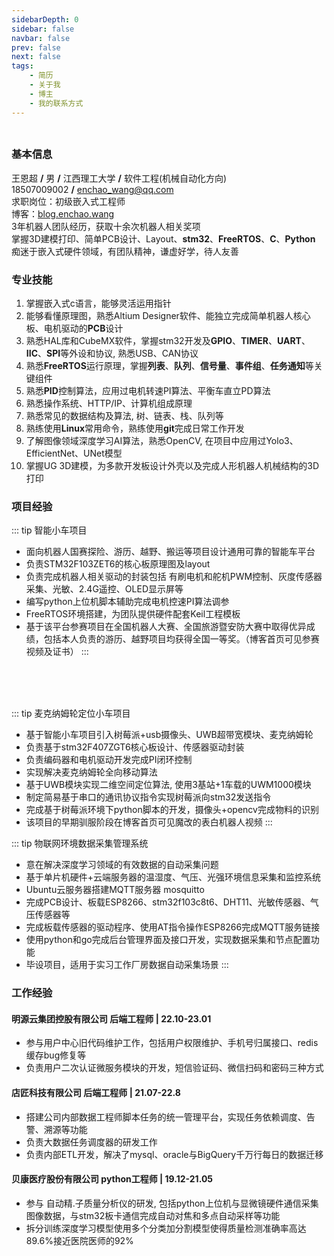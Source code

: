 ```yaml
---
sidebarDepth: 0
sidebar: false
navbar: false
prev: false
next: false
tags:
    - 简历
    - 关于我
    - 博主
    - 我的联系方式
---
```

###
<div style="width: 100%; height:0">
<img src="https://sprintln-1256351233.cos.ap-shanghai.myqcloud.com/img/enchao_wang.png" style="width: 17%;position:relative;left: 80%; top:10px"/>
</div>

### 基本信息

王恩超 **/** 男 **/** 江西理工大学 **/** 软件工程(机械自动化方向)   
18507009002 **/** enchao_wang@qq.com   
求职岗位：初级嵌入式工程师  
博客：[blog.enchao.wang](https://blog.enchao.wang)   
3年机器人团队经历，获取十余次机器人相关奖项   
掌握3D建模打印、简单PCB设计、Layout、**stm32**、**FreeRTOS**、**C**、**Python**  
痴迷于嵌入式硬件领域，有团队精神，谦虚好学，待人友善

### 专业技能

1. 掌握嵌入式c语言，能够灵活运用指针
2. 能够看懂原理图，熟悉Altium Designer软件、能独立完成简单机器人核心板、电机驱动的**PCB**设计
3. 熟悉HAL库和CubeMX软件，掌握stm32开发及**GPIO**、**TIMER**、**UART**、**IIC**、**SPI**等外设和协议, 熟悉USB、CAN协议
4. 熟悉**FreeRTOS**运行原理，掌握**列表**、**队列**、**信号量**、**事件组**、**任务通知**等关键组件
5. 熟悉**PID**控制算法，应用过电机转速PI算法、平衡车直立PD算法
6. 熟悉操作系统、HTTP/IP、计算机组成原理
7. 熟悉常见的数据结构及算法, 树、链表、栈、队列等
8. 熟练使用**Linux**常用命令，熟练使用**git**完成日常工作开发
9. 了解图像领域深度学习AI算法，熟悉OpenCV, 在项目中应用过Yolo3、EfficientNet、UNet模型
10. 掌握UG 3D建模，为多款开发板设计外壳以及完成人形机器人机械结构的3D打印

### 项目经验

::: tip 智能小车项目
- 面向机器人国赛探险、游历、越野、搬运等项目设计通用可靠的智能车平台
- 负责STM32F103ZET6的核心板原理图及layout
- 负责完成机器人相关驱动的封装包括 有刷电机和舵机PWM控制、灰度传感器采集、光敏、2.4G遥控、OLED显示屏等
- 编写python上位机脚本辅助完成电机控速PI算法调参
- FreeRTOS环境搭建，为团队提供硬件配套Keil工程模板
- 基于该平台参赛项目在全国机器人大赛、全国旅游暨安防大赛中取得优异成绩，包括本人负责的游历、越野项目均获得全国一等奖。（博客首页可见参赛视频及证书）
:::
<br>
<br>
<br>

::: tip 麦克纳姆轮定位小车项目
- 基于智能小车项目引入树莓派+usb摄像头、UWB超带宽模块、麦克纳姆轮
- 负责基于stm32F407ZGT6核心板设计、传感器驱动封装
- 负责编码器和电机驱动开发完成PI闭环控制
- 实现解决麦克纳姆轮全向移动算法
- 基于UWB模块实现二维空间定位算法, 使用3基站+1车载的UWM1000模块
- 制定简易基于串口的通讯协议指令实现树莓派向stm32发送指令
- 完成基于树莓派环境下python脚本的开发，摄像头+opencv完成物料的识别
- 该项目的早期驯服阶段在博客首页可见魔改的表白机器人视频
:::

::: tip 物联网环境数据采集管理系统
- 意在解决深度学习领域的有效数据的自动采集问题
- 基于单片机硬件+云端服务器的温湿度、气压、光强环境信息采集和监控系统
- Ubuntu云服务器搭建MQTT服务器 mosquitto
- 完成PCB设计、板载ESP8266、stm32f103c8t6、DHT11、光敏传感器、气压传感器等
- 完成板载传感器的驱动程序、使用AT指令操作ESP8266完成MQTT服务链接
- 使用python和go完成后台管理界面及接口开发，实现数据采集和节点配置功能
- 毕设项目，适用于实习工作厂房数据自动采集场景
::: 

### 工作经验

#### 明源云集团控股有限公司 后端工程师 | 22.10-23.01
- 参与用户中心旧代码维护工作，包括用户权限维护、手机号归属接口、redis缓存bug修复等
- 负责用户二次认证微服务模块的开发，短信验证码、微信扫码和密码三种方式

#### 店匠科技有限公司 后端工程师 | 21.07-22.8
- 搭建公司内部数据工程师脚本任务的统一管理平台，实现任务依赖调度、告警、溯源等功能 
- 负责大数据任务调度器的研发工作
- 负责内部ETL开发，解决了mysql、oracle与BigQuery千万行每日的数据迁移

#### 贝康医疗股份有限公司  python工程师 | 19.12-21.05 
- 参与 自动精.子质量分析仪的研发, 包括python上位机与显微镜硬件通信采集图像数据，与stm32板卡通信完成自动对焦和多点自动采样等功能
- 拆分训练深度学习模型使用多个分类加分割模型使得质量检测准确率高达89.6%接近医院医师的92%